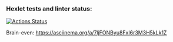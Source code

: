 ### Hexlet tests and linter status:
[![Actions Status](https://github.com/LoginIlia43/frontend-project-lvl1/workflows/hexlet-check/badge.svg)](https://github.com/LoginIlia43/frontend-project-lvl1/actions)

Brain-even: https://asciinema.org/a/7ljFONByu8FxI6r3M3H5kLk1Z
